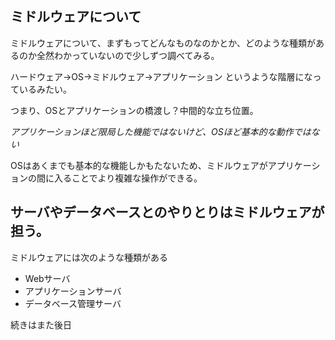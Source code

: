 ## ミドルウェアについて

ミドルウェアについて、まずもってどんなものなのかとか、どのような種類があるのか全然わかっていないので少しずつ調べてみる。

ハードウェア→OS→ミドルウェア→アプリケーション というような階層になっているみたい。

つまり、OSとアプリケーションの橋渡し？中間的な立ち位置。

*アプリケーションほど限局した機能ではないけど、OSほど基本的な動作ではない*

OSはあくまでも基本的な機能しかもたないため、ミドルウェアがアプリケーションの間に入ることでより複雑な操作ができる。

サーバやデータベースとのやりとりはミドルウェアが担う。
---

ミドルウェアには次のような種類がある

- Webサーバ  
- アプリケーションサーバ  
- データベース管理サーバ  

続きはまた後日
